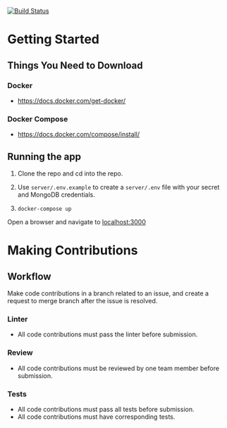 [![Build Status](https://travis-ci.org/ChicoState/Portfolio.svg?branch=main)](https://travis-ci.org/ChicoState/Portfolio)

# Getting Started

## Things You Need to Download

### Docker
* https://docs.docker.com/get-docker/

### Docker Compose
* https://docs.docker.com/compose/install/

## Running the app
1. Clone the repo and cd into the repo.

2. Use `server/.env.example` to create a `server/.env` file with your secret and MongoDB credentials.

3. `docker-compose up`

Open a browser and navigate to [localhost:3000](localhost:3000)

# Making Contributions

## Workflow
Make code contributions in a branch related to an issue, and create a request to merge branch after the issue is resolved.

### Linter
* All code contributions must pass the linter before submission.

### Review
* All code contributions must be reviewed by one team member before submission.

### Tests
* All code contributions must pass all tests before submission.
* All code contributions must have corresponding tests.
